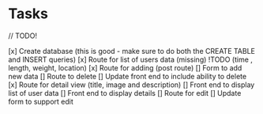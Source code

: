 # Tasks

// TODO!

[x] Create database (this is good - make sure to do both the CREATE TABLE and INSERT queries)
[x] Route for list of users data (missing) !TODO (time , length, weight, location)
[x] Route for adding (post route)
[] Form to add new data
[] Route to delete
[] Update front end to include ability to delete
[x] Route for detail view (title, image and description)
[] Front end to display list of user data
[] Front end to display details
[] Route for edit
[] Update form to support edit